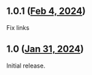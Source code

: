 ## 1.0.1 ([Feb 4, 2024](https://github.com/ramensoftware/windhawk-mods/blob/f4c0426865f3264e8049d6ae134b193bab84f350/mods/classic-theme-enable.wh.cpp))

Fix links

## 1.0 ([Jan 31, 2024](https://github.com/ramensoftware/windhawk-mods/blob/0b1ccc0fffe836d1711816b6124c21f761501298/mods/classic-theme-enable.wh.cpp))

Initial release.
